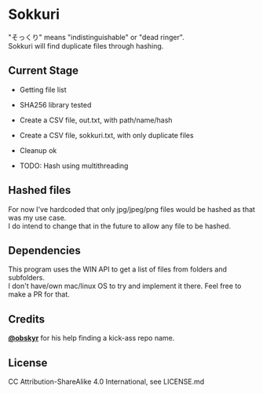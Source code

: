 # Sokkuri
"そっくり" means "indistinguishable" or "dead ringer".  
Sokkuri will find duplicate files through hashing.

## Current Stage
- Getting file list
- SHA256 library tested
- Create a CSV file, out.txt, with path/name/hash
- Create a CSV file, sokkuri.txt, with only duplicate files
- Cleanup ok  
  
- TODO: Hash using multithreading

## Hashed files
For now I've hardcoded that only jpg/jpeg/png files would be hashed as that was my use case.  
I do intend to change that in the future to allow any file to be hashed.  

## Dependencies
This program uses the WIN API to get a list of files from folders and subfolders.  
I don't have/own mac/linux OS to try and implement it there. Feel free to make a PR for that.  

## Credits
<a href="https://twitter.com/obskyr/">**@obskyr**</a> for his help finding a kick-ass repo name.  

## License
CC Attribution-ShareAlike 4.0 International, see LICENSE.md
